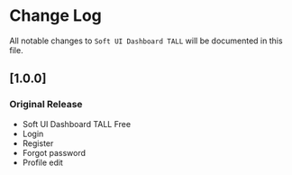 # Change Log
All notable changes to `Soft UI Dashboard TALL` will be documented in this file.

## [1.0.0]
### Original Release
- Soft UI Dashboard TALL Free
- Login
- Register
- Forgot password
- Profile edit